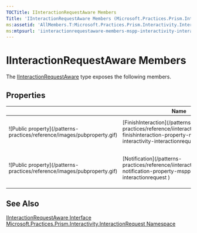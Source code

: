 ```yaml
---
TOCTitle: IInteractionRequestAware Members
Title: 'IInteractionRequestAware Members (Microsoft.Practices.Prism.Interactivity.InteractionRequest)'
ms:assetid: 'AllMembers.T:Microsoft.Practices.Prism.Interactivity.InteractionRequest.IInteractionRequestAware'
ms:mtpsurl: 'iinteractionrequestaware-members-mspp-interactivity-interactionrequest.md'
---
```



# IInteractionRequestAware Members

The [IInteractionRequestAware](/patterns-practices/reference/iinteractionrequestaware-interface-mspp-interactivity-interactionrequest) type exposes the following members.

## Properties


<table>

<thead>
<tr class="header">
<th> </th>
<th>Name</th>
<th>Description</th>
</tr>
</thead>
<tbody>
<tr class="odd">
<td>![Public property](/patterns-practices/reference/images/pubproperty.gif)</td>
<td>[FinishInteraction](/patterns-practices/reference/iinteractionrequestaware-finishinteraction-property-mspp-interactivity-interactionrequest)</td>
<td><div class="summary">
An [Action](http://msdn.microsoft.com/en-us/library/bb534741) that can be invoked to finish the interaction.
</div></td>
</tr>
<tr class="even">
<td>![Public property](/patterns-practices/reference/images/pubproperty.gif)</td>
<td>[Notification](/patterns-practices/reference/iinteractionrequestaware-notification-property-mspp-interactivity-interactionrequest
)</td>
<td><div class="summary">
The [INotification](/patterns-practices/reference/inotification-interface-mspp-interactivity-interactionrequest
) passed when the interaction request was raised.
</div></td>
</tr>
</tbody>
</table>

## See Also

[IInteractionRequestAware Interface](/patterns-practices/reference/iinteractionrequestaware-interface-mspp-interactivity-interactionrequest)  
[Microsoft.Practices.Prism.Interactivity.InteractionRequest Namespace](/patterns-practices/reference/mspp-interactivity-interactionrequest-namespace)